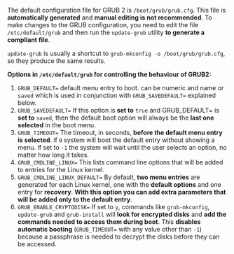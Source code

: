 The default configuration file for GRUB 2 is `/boot/grub/grub.cfg`. This file is **automatically generated** and **manual editing is not recommended**. To make changes to the GRUB configuration, you need to edit the file `/etc/default/grub` and then run the `update-grub` utility **to generate a
compliant file**.

`update-grub` is usually a shortcut to `grub-mkconfig -o /boot/grub/grub.cfg`, so they produce the same results.

**Options in `/etc/default/grub` for controlling the behaviour of GRUB2:**
1. `GRUB_DEFAULT=` default menu entry to boot. can be numeric and name or `saved` which is used in conjunction with `GRUB_SAVEDEFAULT=` explained below.
2. `GRUB_SAVEDEFAULT=` If this option is **set to** `true` and GRUB_DEFAULT= is **set to** `saved`, then the default boot option will always be the **last one selected** in the boot menu.
3. `GRUB_TIMEOUT=` The timeout, in seconds, **before the default menu entry is selected**. if `0` system will boot the default entry without showing a menu. If set to `-1` the system will wait until the user selects an option, no matter how long it takes.
4. `GRUB_CMDLINE_LINUX=` This lists command line options that will be added to entries for the Linux kernel.
5. `GRUB_CMDLINE_LINUX_DEFAULT=` By default, **two menu entries** are generated for each Linux kernel, one with the **default options** and one entry for **recovery**. **With this option you can add extra parameters that will be added only to the default entry**.
6. `GRUB_ENABLE_CRYPTODISK=` If set to `y`, commands like `grub-mkconfig`, `update-grub` and `grub-install` will **look for encrypted disks** and **add the commands needed to access them during boot**.  This **disables automatic booting** (`GRUB_TIMEOUT=` with any value other than `-1`) because a passphrase is needed to decrypt the disks before they can be accessed.